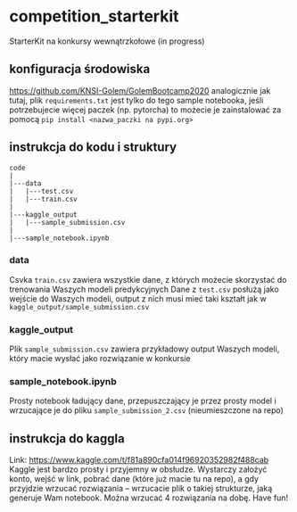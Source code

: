 # competition_starterkit
StarterKit na konkursy wewnątrzkołowe (in progress)

## konfiguracja środowiska

https://github.com/KNSI-Golem/GolemBootcamp2020 analogicznie jak tutaj, plik `requirements.txt` jest tylko do tego sample notebooka, jeśli potrzebujecie więcej paczek (np. pytorcha) to możecie je zainstalować za pomocą `pip install <nazwa_paczki na pypi.org>`

## instrukcja do kodu i struktury

```
code
|
|---data
|   |---test.csv
|   |---train.csv
|
|---kaggle_output
|   |---sample_submission.csv
|
|---sample_notebook.ipynb
```

### data

Csvka `train.csv` zawiera wszystkie dane, z których możecie skorzystać do trenowania Waszych modeli predykcyjnych
Dane z `test.csv` posłużą jako wejście do Waszych modeli, output z nich musi mieć taki kształt jak w `kaggle_output/sample_submission.csv`

### kaggle_output

Plik `sample_submission.csv` zawiera przykładowy output Waszych modeli, który macie wysłać jako rozwiązanie w konkursie

### sample_notebook.ipynb

Prosty notebook ładujący dane, przepuszczający je przez prosty model i wrzucające je do pliku `sample_submission_2.csv` (nieumieszczone na repo)

## instrukcja do kaggla

Link: https://www.kaggle.com/t/f81a890cfa014f96920352982f488cab
Kaggle jest bardzo prosty i przyjemny w obsłudze. Wystarczy założyć konto, wejść w link, pobrać dane (które już macie tu na repo), a gdy przyjdzie wrzucać rozwiązania – wrzucacie plik o takiej strukturze, jaką generuje Wam notebook. Można wrzucać 4 rozwiązania na dobę. Have fun!

